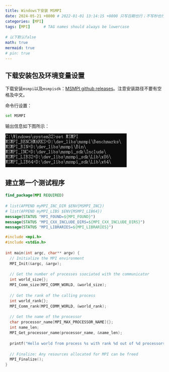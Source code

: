 ```yaml
---
title: Windows下安装 MSMPI
date: 2024-05-21 +0800 # 2022-01-01 13:14:15 +0800 只写日期也行；不写秒也行；这样也行 2022-03-09T00:55:42+08:00
categories: [MPI]
tags: [MPI]      # TAG names should always be lowercase

# 以下默认false
math: true
mermaid: true
# pin: true
---
```


## 下载安装包及环境变量设置

下载安装`msmpi`以及`msmpisdk`：[MSMPI github releases](https://github.com/microsoft/Microsoft-MPI/releases)。注意安装路径不要有空格及中文。

命令行设置：

```bash
set MSMPI
```

输出信息如下图所示：

![MSMPI环境变量设置](/assets/images/mpi/msmpi_env_set_mpi.png)

## 建立第一个测试程序

```cmake
find_package(MPI REQUIRED)

# list(APPEND myMPI_INC_DIR $ENV{MSMPI_INC})
# list(APPEND myMPI_LIBS $ENV{MSMPI_LIB64})
message(STATUS "MPI_FOUND=${MPI_FOUND}")
message(STATUS "MPI_CXX_INCLUDE_DIRS=${MPI_CXX_INCLUDE_DIRS}")
message(STATUS "MPI_LIBRARIES=${MPI_LIBRARIES}")
```

```cpp
#include <mpi.h>
#include <stdio.h>

int main(int argc, char** argv) {
  // Initialize the MPI environment
  MPI_Init(&argc, &argv);

  // Get the number of processes ssociated with the communicator
  int world_size{};
  MPI_Comm_size(MPI_COMM_WORLD, &world_size);

  // Get the rank of the calling process
  int world_rank{};
  MPI_Comm_rank(MPI_COMM_WORLD, &world_rank);

  // Get the name of the processor
  char processor_name[MPI_MAX_PROCESSOR_NAME]{};
  int name_len;
  MPI_Get_processor_name(processor_name, &name_len);

  printf("Hello world from process %s with rank %d out of %d processors\n", processor_name, world_rank, world_size);

  // Finalize: Any resources allocated for MPI can be freed
  MPI_Finalize();
}
```
